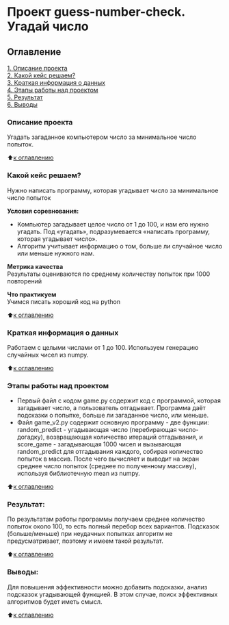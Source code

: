 # Проект guess-number-check. Угадай число

## Оглавление  
[1. Описание проекта](https://github.com/kridiner/sf_data_science/blob/main/guess-number-task/README.md#Описание-проекта)  
[2. Какой кейс решаем?](https://github.com/kridiner/sf_data_science/blob/main/guess-number-task/README.md#Какой-кейс-решаем)  
[3. Краткая информация о данных](https://github.com/kridiner/sf_data_science/blob/main/guess-number-task/README.md#Краткая-информация-о-данных)  
[4. Этапы работы над проектом](https://github.com/kridiner/sf_data_science/blob/main/guess-number-task/README.md#Этапы-работы-над-проектом)  
[5. Результат](https://github.com/kridiner/sf_data_science/blob/main/guess-number-task/README.md#Результат)    
[6. Выводы](https://github.com/kridiner/sf_data_science/blob/main/guess-number-task/README.md#Выводы) 

### Описание проекта    
Угадать загаданное компьютером число за минимальное число попыток.

:arrow_up:[к оглавлению](https://github.com/kridiner/sf_data_science/blob/main/guess-number-task/README.md#Оглавление)


### Какой кейс решаем?    
Нужно написать программу, которая угадывает число за минимальное число попыток

**Условия соревнования:**  
- Компьютер загадывает целое число от 1 до 100, и нам его нужно угадать. Под «угадать», подразумевается «написать программу, которая угадывает число».
- Алгоритм учитывает информацию о том, больше ли случайное число или меньше нужного нам.

**Метрика качества**     
Результаты оцениваются по среднему количеству попыток при 1000 повторений

**Что практикуем**     
Учимся писать хороший код на python

:arrow_up:[к оглавлению](https://github.com/kridiner/sf_data_science/blob/main/guess-number-task/README.md#Оглавление)

### Краткая информация о данных
Работаем с целыми числами от 1 до 100. Используем генерацию случайных чисел из numpy. 
  
:arrow_up:[к оглавлению](https://github.com/kridiner/sf_data_science/blob/main/guess-number-task/README.md#Оглавление)


### Этапы работы над проектом  
- Первый файл с кодом game.py содержит код с программой, которая загадывает число, а пользователь отгадывает. Программа даёт подсказки о попытке, больше ли загаданное число, или меньше.
- Файл game_v2.py содержит основную программу - две функции: random_predict - угадывающая число (перебирающая число-догадку), возвращающая количество итераций отгадывания, и score_game - загадывающая 1000 чисел и вызывающая random_predict для отгадывания каждого, собирая количество попыток в массив. После чего вычисляет и выводит на экран среднее число попыток (среднее по полученному массиву), используя библиотечную mean из numpy.


:arrow_up:[к оглавлению](https://github.com/kridiner/sf_data_science/blob/main/guess-number-task/README.md#Оглавление)


### Результат:  
По результатам работы программы получаем среднее количество попыток около 100, то есть полный перебор всех вариантов. Подсказок (больше/меньше) при неудачных попытках алгоритм не предусматривает, поэтому и имеем такой результат.

:arrow_up:[к оглавлению](https://github.com/kridiner/sf_data_science/blob/main/guess-number-task/README.md#Оглавление)


### Выводы:  
Для повышения эффективности можно добавить подсказки, анализ подсказок угадывающей функцией. В этом случае, поиск эффективных алгоритмов будет иметь смысл.

:arrow_up:[к оглавлению](https://github.com/kridiner/sf_data_science/blob/main/guess-number-task/README.md#Оглавление)
